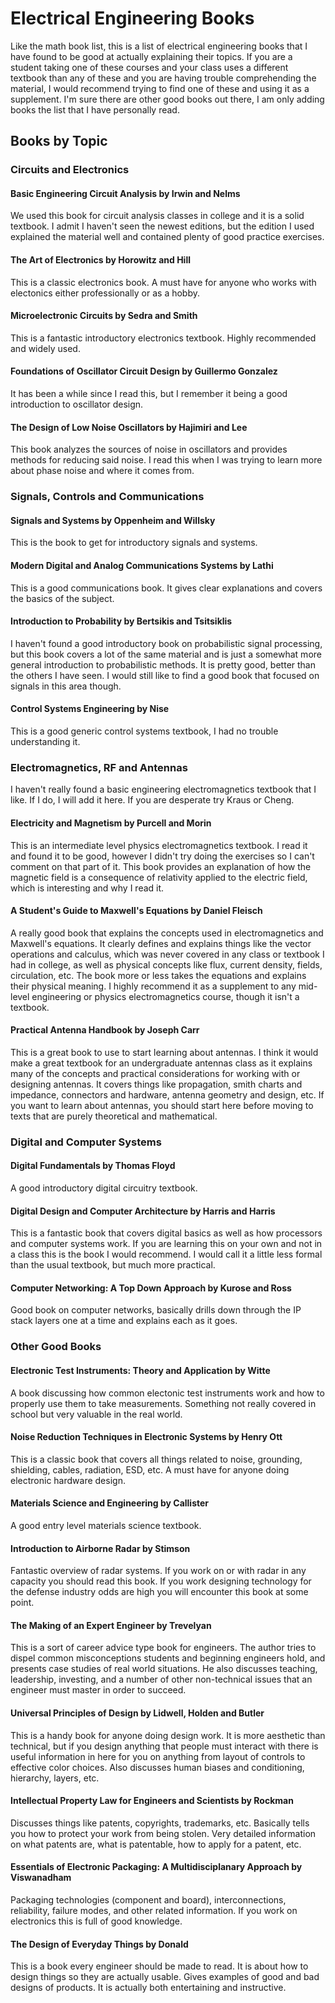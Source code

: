 # Electrical Engineering Books

Like the math book list, this is a list of electrical engineering books that I have found to be good at actually explaining their topics.  If you are a student taking one of these courses and your class uses a different textbook than any of these and you are having trouble comprehending the material, I would recommend trying to find one of these and using it as a supplement.  I'm sure there are other good books out there, I am only adding books the list that I have personally read.

## Books by Topic

### Circuits and Electronics

#### **Basic Engineering Circuit Analysis** by Irwin and Nelms

We used this book for circuit analysis classes in college and it is a solid textbook.  I admit I haven't seen the newest editions, but the
edition I used explained the material well and contained plenty of good practice exercises.

#### **The Art of Electronics** by Horowitz and Hill

This is a classic electronics book.  A must have for anyone who works with electonics either professionally or as a hobby.

#### **Microelectronic Circuits** by Sedra and Smith

This is a fantastic introductory electronics textbook.  Highly recommended and widely used.

#### **Foundations of Oscillator Circuit Design** by Guillermo Gonzalez

It has been a while since I read this, but I remember it being a good introduction to oscillator design.

#### **The Design of Low Noise Oscillators** by Hajimiri and Lee

This book analyzes the sources of noise in oscillators and provides methods for reducing said noise.  I read this when I was trying to learn more about phase noise and where it comes from.


### Signals, Controls and Communications

#### **Signals and Systems** by Oppenheim and Willsky

This is the book to get for introductory signals and systems.  

#### **Modern Digital and Analog Communications Systems** by Lathi

This is a good communications book.  It gives clear explanations and covers the basics of the subject.  

#### **Introduction to Probability** by Bertsikis and Tsitsiklis

I haven't found a good introductory book on probabilistic signal processing, but this book covers a lot of the same material and is just a somewhat more general introduction to probabilistic methods.  It is pretty good, better than the others I have seen.  I would still like to find a good book that focused on signals in this area though.

#### **Control Systems Engineering** by Nise

This is a good generic control systems textbook, I had no trouble understanding it.


### Electromagnetics, RF and Antennas

I haven't really found a basic engineering electromagnetics textbook that I like.  If I do, I will add it here.  If you are desperate try Kraus or Cheng.

#### **Electricity and Magnetism** by Purcell and Morin

This is an intermediate level physics electromagnetics textbook.  I read it and found it to be good, however I didn't try doing the exercises so I can't comment on that part of it.  This book provides an explanation of how the magnetic field is a consequence of relativity applied to the electric field, which is interesting and why I read it.

#### **A Student's Guide to Maxwell's Equations** by Daniel Fleisch

A really good book that explains the concepts used in electromagnetics and Maxwell's equations.  It clearly defines and explains things like the vector operations and calculus, which was never covered in any class or textbook I had in college, as well as physical concepts like flux, current density, fields, circulation, etc.  The book more or less takes the equations and explains their physical meaning.  I highly recommend it as a supplement to any mid-level engineering or physics electromagnetics course, though it isn't a textbook.

#### **Practical Antenna Handbook** by Joseph Carr

This is a great book to use to start learning about antennas.  I think it would make a great textbook for an undergraduate antennas class as it explains many of the concepts and practical considerations for working with or designing antennas.  It covers things like propagation, smith charts and impedance, connectors and hardware, antenna geometry and design, etc.  If you want to learn about antennas, you should start here before moving to texts that are purely theoretical and mathematical.


### Digital and Computer Systems

#### **Digital Fundamentals** by Thomas Floyd

A good introductory digital circuitry textbook.  

#### **Digital Design and Computer Architecture** by Harris and Harris

This is a fantastic book that covers digital basics as well as how processors and computer systems work.  If you are learning this on your own and not in a class this is the book I would recommend.  I would call it a little less formal than the usual textbook, but much more practical.  

#### **Computer Networking: A Top Down Approach** by Kurose and Ross

Good book on computer networks, basically drills down through the IP stack layers one at a time and explains each as it goes.


### Other Good Books

#### **Electronic Test Instruments: Theory and Application** by Witte

A book discussing how common electonic test instruments work and how to properly use them to take measurements.  Something not really covered in school but very valuable in the real world.

#### **Noise Reduction Techniques in Electronic Systems** by Henry Ott

This is a classic book that covers all things related to noise, grounding, shielding, cables, radiation, ESD, etc.  A must have for anyone doing electronic hardware design.

#### **Materials Science and Engineering** by Callister

A good entry level materials science textbook.

#### **Introduction to Airborne Radar** by Stimson

Fantastic overview of radar systems.  If you work on or with radar in any capacity you should read this book.  If you work designing technology for the defense industry odds are high you will encounter this book at some point.

#### **The Making of an Expert Engineer** by Trevelyan

This is a sort of career advice type book for engineers.  The author tries to dispel common misconceptions students and beginning engineers hold, and presents case studies of real world situations.  He also discusses teaching, leadership, investing, and a number of other non-technical issues that an engineer must master in order to succeed.

#### **Universal Principles of Design** by Lidwell, Holden and Butler

This is a handy book for anyone doing design work.  It is more aesthetic than technical, but if you design anything that people must interact with there is useful information in here for you on anything from layout of controls to effective color choices.  Also discusses human biases and conditioning, hierarchy, layers, etc.

#### **Intellectual Property Law for Engineers and Scientists** by Rockman

Discusses things like patents, copyrights, trademarks, etc.  Basically tells you how to protect your work from being stolen.  Very detailed information on what patents are, what is patentable, how to apply for a patent, etc.

#### **Essentials of Electronic Packaging: A Multidisciplanary Approach** by Viswanadham

Packaging technologies (component and board), interconnections, reliability, failure modes, and other related information.  If you work on electronics this is full of good knowledge.

#### **The Design of Everyday Things** by Donald

This is a book every engineer should be made to read.  It is about how to design things so they are actually usable.  Gives examples of good and bad designs of products.  It is actually both entertaining and instructive.





<!--more to be added later-->
